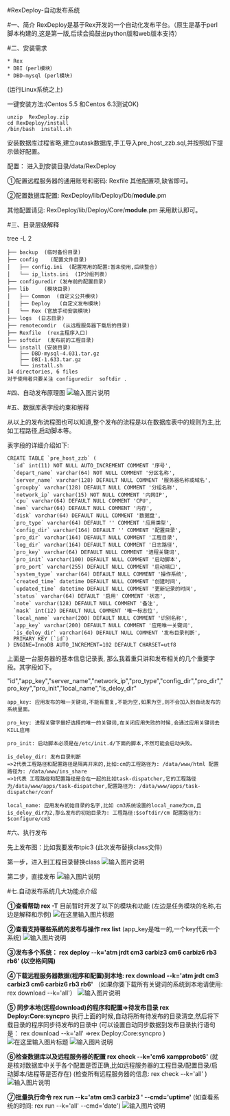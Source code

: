 #RexDeploy-自动发布系统


#一、简介
RexDeploy是基于Rex开发的一个自动化发布平台。（原生是基于perl脚本构建的,这是第一版,后续会捣鼓出python版和web版本支持）

     
#二、安装需求

	* Rex 
	* DBI（perl模块）
	* DBD-mysql (perl模块)

(运行Linux系统之上)

一键安装方法:(Centos 5.5 和Centos 6.3测试OK)
```
unzip  RexDeploy.zip
cd RexDeploy/install
/bin/bash  install.sh
```
安装数据库过程省略,建立autask数据库,手工导入pre_host_zzb.sql,并按照如下提示做好配置。

配置：
进入到安装目录/data/RexDeploy

①配置远程服务器的通用账号和密码: Rexfile
其他配置项,缺省即可。

②配置数据库配置: RexDeploy/lib/Deploy/Db/__module__.pm

其他配置请见: RexDeploy/lib/Deploy/Core/__module__.pm 采用默认即可。




#三、目录层级解释

tree -L 2
```
├── backup  (临时备份目录)
├── config    (配置文件目录)
│   ├── config.ini  (配置常用的配置:暂未使用,后续整合)
│   └── ip_lists.ini  (IP分组列表)
├── configuredir (发布前的配置目录)
├── lib     (模块目录)
│   ├── Common  (自定义公共模块)
│   ├── Deploy   (自定义发布模块)
│   └── Rex (官放手动安装模块)
├── logs  (日志目录)
├── remotecomdir  (从远程服务器下载后的目录)
├── Rexfile  (rex主程序入口)
├── softdir  (发布前的工程目录)
└── install (安装目录)
    ├── DBD-mysql-4.031.tar.gz
    ├── DBI-1.633.tar.gz
    └── install.sh
14 directories, 6 files
对于使用者只要关注 configuredir  softdir . 
```

#四、自动发布原理图
![输入图片说明](http://git.oschina.net/uploads/images/2015/0603/111956_5ff56ef3_119746.png "在这里输入图片标题")

#五、数据库表字段约束和解释

从以上的发布流程图也可以知道,整个发布的流程是以在数据库表中的规则为主,比如工程路径,启动脚本等。

表字段的详细介绍如下:
```
CREATE TABLE `pre_host_zzb` (
  `id` int(11) NOT NULL AUTO_INCREMENT COMMENT '序号',
  `depart_name` varchar(64) NOT NULL COMMENT '分区名称',
  `server_name` varchar(128) DEFAULT NULL COMMENT '服务器名称或域名',
  `groupby` varchar(128) DEFAULT NULL COMMENT '分组名称',
  `network_ip` varchar(15) NOT NULL COMMENT '内网IP',
  `cpu` varchar(64) DEFAULT NULL COMMENT 'CPU',
  `mem` varchar(64) DEFAULT NULL COMMENT '内存',
  `disk` varchar(64) DEFAULT NULL COMMENT '数据盘',
  `pro_type` varchar(64) DEFAULT '' COMMENT '应用类型',
  `config_dir` varchar(164) DEFAULT '' COMMENT '配置目录',
  `pro_dir` varchar(164) DEFAULT NULL COMMENT '工程目录',
  `log_dir` varchar(164) DEFAULT NULL COMMENT '日志路径',
  `pro_key` varchar(64) DEFAULT NULL COMMENT '进程关键词',
  `pro_init` varchar(100) DEFAULT NULL COMMENT '启动脚本',
  `pro_port` varchar(255) DEFAULT NULL COMMENT '启动端口',
  `system_type` varchar(64) DEFAULT NULL COMMENT '操作系统',
  `created_time` datetime DEFAULT NULL COMMENT '创建时间',
  `updated_time` datetime DEFAULT NULL COMMENT '更新记录的时间',
  `status` varchar(64) DEFAULT '启用' COMMENT '状态',
  `note` varchar(128) DEFAULT NULL COMMENT '备注',
  `mask` int(12) DEFAULT NULL COMMENT '唯一标志位',
  `local_name` varchar(200) DEFAULT NULL COMMENT '识别名称',
  `app_key` varchar(200) DEFAULT NULL COMMENT '应用唯一关键词',
  `is_deloy_dir` varchar(64) DEFAULT NULL COMMENT '发布目录判断',
  PRIMARY KEY (`id`)
) ENGINE=InnoDB AUTO_INCREMENT=102 DEFAULT CHARSET=utf8
```

上面是一台服务器的基本信息记录表, 那么我着重只讲和发布相关的几个重要字段。其字段如下。

"id","app_key","server_name","network_ip","pro_type","config_dir","pro_dir","pro_key","pro_init","local_name","is_deloy_dir"
```
app_key: 应用发布的唯一关键词,不能有重复,不能为空,如果为空,则不会加入到自动发布的系统里面。

pro_key: 进程关键字最好选择的唯一的关键词,在关闭应用失败的时候,会通过应用关键词去KILL应用

pro_init: 启动脚本必须是在/etc/init.d/下面的脚本,不然可能会启动失败。

is_deloy_dir: 发布目录判断
=>2代表工程路径和配置路径是隔离开来的,比如:cm的工程路径为: /data/www/html 配置路径为: /data/www/ins_share 
=>1代表 工程路径和配置路径是合在一起的比如task-dispatcher,它的工程路径为/data/www/apps/task-dispatcher,配置路径为: /data/www/apps/task-dispatcher/conf

local_name: 应用发布初始目录的名字,比如 cm3系统设置的local_name为cm,且is_deloy_dir为2,那么发布的初始目录为: 工程路径:$softdir/cm 配置路径为: $configure/cm3
```

#六、执行发布

先上发布图：比如我要发布tpic3 (此次发布替换class文件)

第一步，进入到工程目录替换class
![输入图片说明](http://git.oschina.net/uploads/images/2015/0603/114510_1c3c456b_119746.png "在这里输入图片标题")

第二步，直接发布
![输入图片说明](http://git.oschina.net/uploads/images/2015/0603/114524_919d028c_119746.png "在这里输入图片标题")

#七.自动发布系统几大功能点介绍

**①查看帮助 rex -T**
目前暂时开发了以下的模块和功能 (左边是任务模块的名称,右边是解释和示例)
![](http://git.oschina.net/uploads/images/2015/0603/114546_902430a2_119746.png "在这里输入图片标题")

**②查看支持哪些系统的发布与操作 rex list**
(app_key是唯一的,一个key代表一个系统)
![输入图片说明](http://git.oschina.net/uploads/images/2015/0603/114604_2c4b9313_119746.png "在这里输入图片标题")

**③发布多个系统： rex deploy --k='atm jrdt cm3 carbiz3 cm6 carbiz6 rb3 rb6'       (以空格间隔)**

**④下载远程服务器数据(程序和配置)到本地: rex download --k='atm jrdt cm3 carbiz3 cm6 carbiz6 rb3 rb6'**
（如果你要下载所有关键词的系统到本地请使用: rex download --k='all'）
![输入图片说明](http://git.oschina.net/uploads/images/2015/0603/114819_c490b2ea_119746.png "在这里输入图片标题")

**⑤ 同步本地(远程download)的程序和配置=>待发布目录  rex Deploy:Core:syncpro**
执行上面的时候,自动将所有待发布的目录清空,然后将下载目录的程序同步待发布的目录中
(可以设置自动同步数据到发布目录执行语句是：   rex download --k='all'  =>rex Deploy:Core:syncpro  )
![](http://git.oschina.net/uploads/images/2015/0603/114838_cf535717_119746.png "在这里输入图片标题")
![输入图片说明](http://git.oschina.net/uploads/images/2015/0603/114847_cdeb21c8_119746.png "在这里输入图片标题")

**⑥检查数据库以及远程服务器的配置 rex check --k='cm6  xampprobot6'**
(就是核对数据库中关于各个配置是否正确,比如远程服务器的工程目录/配置目录/启动脚本/进程等是否存在)
(检查所有远程服务器的信息: rex check --k='all' )
![输入图片说明](http://git.oschina.net/uploads/images/2015/0603/114859_ecbac61e_119746.png "在这里输入图片标题")

**⑦批量执行命令 rex run --k='atm  cm3 carbiz3 ' --cmd='uptime'**
(如查看系统的时间: rex run --k='all' --cmd='date')
![输入图片说明](http://git.oschina.net/uploads/images/2015/0603/114907_ffbae71e_119746.png "在这里输入图片标题")